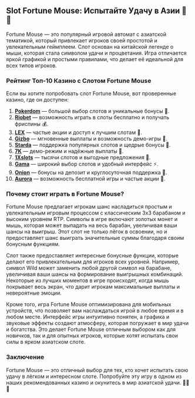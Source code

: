 ## Slot Fortune Mouse: Испытайте Удачу в Азии 🎲🐭

Fortune Mouse — это популярный игровой автомат с азиатской тематикой, который привлекает игроков своей простотой и увлекательным геймплеем. Слот основан на китайской легенде о мыши, которая стала символом удачи и процветания. Игра отличается яркой графикой и простыми правилами, что делает её идеальной для всех типов игроков.

### Рейтинг Топ-10 Казино с Слотом Fortune Mouse

Если вы хотите попробовать слот Fortune Mouse, вот проверенные казино, где он доступен:

1. **[Pokerdom](https://brandplay.link/4k77v2yx)** — большой выбор слотов и уникальные бонусы 🎲.
2. **[Riobet](https://brandplay.link/7xBLTPyj)** — возможность играть в слоты бесплатно и получать фриспины 💰.
3. **[LEX](https://brandplay.link/zW4hdDFV)** — частые акции и доступ к лучшим слотам 🎉.
4. **[Gizbo](https://brandplay.link/bprXw4YV)** — мгновенные выплаты и возможность демо-игры 🎁.
5. **[Starda](https://brandplay.link/fB7xwRFL)** — поддержка популярных слотов и щедрые бонусы 🎈.
6. **[7K](https://brandplay.link/BvQyFShp)** — демо-режим и надёжные выплаты 🎯.
7. **[1Xslots](https://brandplay.link/hSB1khtr)** — тысячи слотов и выгодные предложения 🌟.
8. **[Gama](https://brandplay.link/j6NMKsDz)** — широкий выбор слотов и удобный интерфейс ⚡.
9. **[Onion](https://brandplay.link/zBGRVpQ9)** — бонусы на депозит и круглосуточная поддержка 🎰.
10. **[Aurora](https://10trafic-stat2.com/click/668546556bcc6313411604bd/6766/13032/subaccount)** — возможность бесплатной игры и частые акции 💎.

### Почему стоит играть в Fortune Mouse?

Fortune Mouse предлагает игрокам шанс насладиться простым и увлекательным игровым процессом с классическим 3x3 барабаном и высоким уровнем RTP. Символы в игре включают золотых монет и мышь, которая может выпадать на весь барабан, увеличивая ваши шансы на выигрыш. Этот слот не только лёгок в освоении, но и предоставляет шанс выиграть значительные суммы благодаря своим бонусным функциям.

Слот также предоставляет интересные бонусные функции, которые делают его привлекательным для игроков всех уровней. Например, символ Wild может заменить любой другой символ на барабане, увеличивая ваши шансы на формирование выигрышных комбинаций. Некоторые из лучших моментов в игре происходят, когда мышь покрывает весь экран, что дарит игрокам максимальные выплаты и невероятные эмоции.

Кроме того, игра Fortune Mouse оптимизирована для мобильных устройств, что позволяет вам наслаждаться игрой в любое время и в любом месте. Интерфейс игры интуитивно понятен, а графика и звуковые эффекты создают атмосферу, которая погружает в мир удачи и богатства. Это делает Fortune Mouse отличным выбором как для новичков, так и для опытных игроков, которые хотят испытать свои силы в ярком азиатском слоте.

### Заключение

Fortune Mouse — это отличный выбор для тех, кто хочет испытать свою удачу в лёгком и интересном слоте. Попробуйте эту игру в одном из наших рекомендованных казино и окунитесь в мир азиатской удачи. 🎉🎰💸
